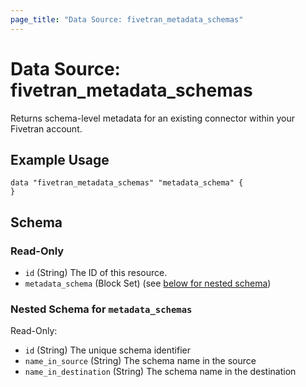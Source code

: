 ```yaml
---
page_title: "Data Source: fivetran_metadata_schemas"
---
```


# Data Source: fivetran_metadata_schemas

Returns schema-level metadata for an existing connector within your Fivetran account.

## Example Usage

```hcl
data "fivetran_metadata_schemas" "metadata_schema" {
}
```

<!-- schema generated by tfplugindocs -->
## Schema

### Read-Only

- `id` (String) The ID of this resource.
- `metadata_schema` (Block Set) (see [below for nested schema](#nestedblock--metadata_schemas))

<a id="nestedblock--metadata_schemas"></a>
### Nested Schema for `metadata_schemas`

Read-Only:

- `id` (String) The unique schema identifier
- `name_in_source` (String) The schema name in the source
- `name_in_destination` (String) The schema name in the destination